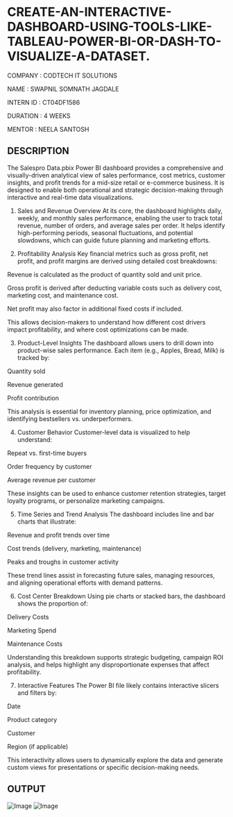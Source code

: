 # CREATE-AN-INTERACTIVE-DASHBOARD-USING-TOOLS-LIKE-TABLEAU-POWER-BI-OR-DASH-TO-VISUALIZE-A-DATASET.

COMPANY : CODTECH IT SOLUTIONS

NAME : SWAPNIL SOMNATH JAGDALE

INTERN ID : CT04DF1586

DURATION : 4 WEEKS

MENTOR : NEELA SANTOSH

## DESCRIPTION

The Salespro Data.pbix Power BI dashboard provides a comprehensive and visually-driven analytical view of sales performance, cost metrics, customer insights, and profit trends for a mid-size retail or e-commerce business. It is designed to enable both operational and strategic decision-making through interactive and real-time data visualizations.

 1. Sales and Revenue Overview
At its core, the dashboard highlights daily, weekly, and monthly sales performance, enabling the user to track total revenue, number of orders, and average sales per order. It helps identify high-performing periods, seasonal fluctuations, and potential slowdowns, which can guide future planning and marketing efforts.

 2. Profitability Analysis
Key financial metrics such as gross profit, net profit, and profit margins are derived using detailed cost breakdowns:

Revenue is calculated as the product of quantity sold and unit price.

Gross profit is derived after deducting variable costs such as delivery cost, marketing cost, and maintenance cost.

Net profit may also factor in additional fixed costs if included.

This allows decision-makers to understand how different cost drivers impact profitability, and where cost optimizations can be made.

 3. Product-Level Insights
The dashboard allows users to drill down into product-wise sales performance. Each item (e.g., Apples, Bread, Milk) is tracked by:

Quantity sold

Revenue generated

Profit contribution

This analysis is essential for inventory planning, price optimization, and identifying bestsellers vs. underperformers.

 4. Customer Behavior
Customer-level data is visualized to help understand:

Repeat vs. first-time buyers

Order frequency by customer

Average revenue per customer

These insights can be used to enhance customer retention strategies, target loyalty programs, or personalize marketing campaigns.

5. Time Series and Trend Analysis
The dashboard includes line and bar charts that illustrate:

Revenue and profit trends over time

Cost trends (delivery, marketing, maintenance)

Peaks and troughs in customer activity

These trend lines assist in forecasting future sales, managing resources, and aligning operational efforts with demand patterns.

 6. Cost Center Breakdown
Using pie charts or stacked bars, the dashboard shows the proportion of:

Delivery Costs

Marketing Spend

Maintenance Costs

Understanding this breakdown supports strategic budgeting, campaign ROI analysis, and helps highlight any disproportionate expenses that affect profitability.

7. Interactive Features
The Power BI file likely contains interactive slicers and filters by:

Date

Product category

Customer

Region (if applicable)

This interactivity allows users to dynamically explore the data and generate custom views for presentations or specific decision-making needs.

## OUTPUT 

![Image](https://github.com/user-attachments/assets/a8ca4b0e-1273-4cde-bd9f-5ea0e2f439aa)
![Image](https://github.com/user-attachments/assets/f7d0e360-5fae-4c74-b3a6-436a20f20f64)

